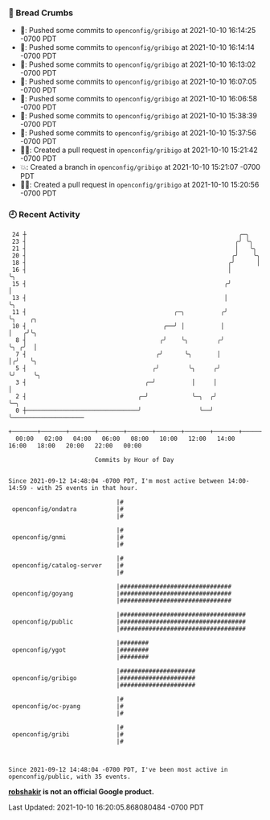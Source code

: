 ### 🍞 Bread Crumbs

 * 🚢: Pushed some commits to `openconfig/gribigo` at 2021-10-10 16:14:25 -0700 PDT
 * 🚢: Pushed some commits to `openconfig/gribigo` at 2021-10-10 16:14:14 -0700 PDT
 * 🚢: Pushed some commits to `openconfig/gribigo` at 2021-10-10 16:13:02 -0700 PDT
 * 🚢: Pushed some commits to `openconfig/gribigo` at 2021-10-10 16:07:05 -0700 PDT
 * 🚢: Pushed some commits to `openconfig/gribigo` at 2021-10-10 16:06:58 -0700 PDT
 * 🚢: Pushed some commits to `openconfig/gribigo` at 2021-10-10 15:38:39 -0700 PDT
 * 🚢: Pushed some commits to `openconfig/gribigo` at 2021-10-10 15:37:56 -0700 PDT
 * ✍🏼: Created a pull request in `openconfig/gribigo` at 2021-10-10 15:21:42 -0700 PDT
 * 💥: Created a branch in `openconfig/gribigo` at 2021-10-10 15:21:07 -0700 PDT
 * ✍🏼: Created a pull request in `openconfig/gribigo` at 2021-10-10 15:20:56 -0700 PDT

### 🕘 Recent Activity
```
 24 ┼                                                           ╭─╮
 23 ┤                                                          ╭╯ ╰╮
 21 ┤                                                          │   ╰╮
 20 ┤                                                         ╭╯    ╰╮
 18 ┤                                                        ╭╯      │
 16 ┤                                                        │       ╰╮
 15 ┤                                                       ╭╯        │
 13 ┤                                                       │         ╰╮
 11 ┤                                         ╭─╮          ╭╯          ╰╮    ╭╮
 10 ┤                                      ╭──╯ │          │            │   ╭╯╰╮
  8 ┤                                     ╭╯    ╰╮        ╭╯            ╰╮ ╭╯  │
  7 ┤                                    ╭╯      ╰╮       │              │╭╯   ╰╮
  5 ┤                                   ╭╯        ╰╮     ╭╯              ╰╯     ╰╮
  3 ┤                                 ╭─╯          │     │                       │
  2 ┤                               ╭─╯            ╰─╮  ╭╯                       ╰─╮
  0 ┼───────────────────────────────╯                ╰──╯                          ╰────────────────────
    +───────+───────+───────+───────+───────+───────+───────+───────+───────+───────+───────+───────+────
  00:00   02:00   04:00   06:00   08:00   10:00   12:00   14:00   16:00   18:00   20:00   22:00   00:00   

						Commits by Hour of Day


Since 2021-09-12 14:48:04 -0700 PDT, I'm most active between 14:00-14:59 - with 25 events in that hour.

```



```
                              |#
 openconfig/ondatra           |#
                              |#

                              |#
 openconfig/gnmi              |#
                              |#

                              |#
 openconfig/catalog-server    |#
                              |#

                              |###############################
 openconfig/goyang            |###############################
                              |###############################

                              |###################################
 openconfig/public            |###################################
                              |###################################

                              |########
 openconfig/ygot              |########
                              |########

                              |#####################
 openconfig/gribigo           |#####################
                              |#####################

                              |#
 openconfig/oc-pyang          |#
                              |#

                              |#
 openconfig/gribi             |#
                              |#



Since 2021-09-12 14:48:04 -0700 PDT, I've been most active in openconfig/public, with 35 events.

```
**[robshakir](mailto:robjs@google.com) is not an official Google product.**  


Last Updated: 2021-10-10 16:20:05.868080484 -0700 PDT
